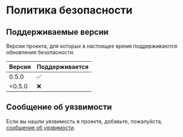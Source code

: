 # Политика безопасности

## Поддерживаемые версии

Версии проекта, для которых в настоящее время поддерживаются обновления безопасности.

| Версия | Поддерживается |
| ------- | ------------------ |
| 0.5.0 | :white_check_mark: |
| <0.5.0 | :x: |

## Сообщение об уязвимости

Если вы нашли уязвимость в проекте, добавьте, пожалуйста,
[сообщение об уязвимости](https://github.com/eugena/my_tourist/issues/new?assignees=&labels=&template=-----------------------.md&title=).
